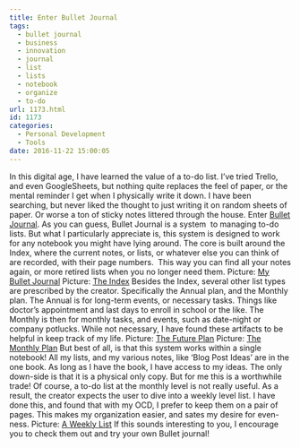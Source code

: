 ```yaml
---
title: Enter Bullet Journal
tags:
  - bullet journal
  - business
  - innovation
  - journal
  - list
  - lists
  - notebook
  - organize
  - to-do
url: 1173.html
id: 1173
categories:
  - Personal Development
  - Tools
date: 2016-11-22 15:00:05
---
```


In this digital age, I have learned the value of a to-do list. I’ve tried Trello, and even GoogleSheets, but nothing quite replaces the feel of paper, or the mental reminder I get when I physically write it down. I have been searching, but never liked the thought to just writing it on random sheets of paper. Or worse a ton of sticky notes littered through the house. Enter [Bullet Journal](http://bulletjournal.com/). As you can guess, Bullet Journal is a system  to managing to-do lists. But what I particularly appreciate is, this system is designed to work for any notebook you might have lying around. The core is built around the Index, where the current notes, or lists, or whatever else you can think of are recorded, with their page numbers.  This way you can find all your notes again, or more retired lists when you no longer need them. Picture: [My Bullet Journal](http://imgur.com/9fm1BFl) Picture: [The Index](http://imgur.com/mPkGAnN) Besides the Index, several other list types are prescribed by the creator. Specifically the Annual plan, and the Monthly plan. The Annual is for long-term events, or necessary tasks. Things like doctor’s appointment and last days to enroll in school or the like. The Monthly is then for monthly tasks, and events, such as date-night or company potlucks. While not necessary, I have found these artifacts to be helpful in keep track of my life. Picture: [The Future Plan](http://imgur.com/PSnsu58) Picture: [The Monthly Plan](http://imgur.com/oqCmG9J) But best of all, is that this system works within a single notebook! All my lists, and my various notes, like ‘Blog Post Ideas’ are in the one book. As long as I have the book, I have access to my ideas. The only down-side is that it is a physical only copy. But for me this is a worthwhile trade! Of course, a to-do list at the monthly level is not really useful. As a result, the creator expects the user to dive into a weekly level list. I have done this, and found that with my OCD, I prefer to keep them on a pair of pages. This makes my organization easier, and sates my desire for even-ness. Picture: [A Weekly List](http://imgur.com/xaQKyjH) If this sounds interesting to you, I encourage you to check them out and try your own Bullet journal!